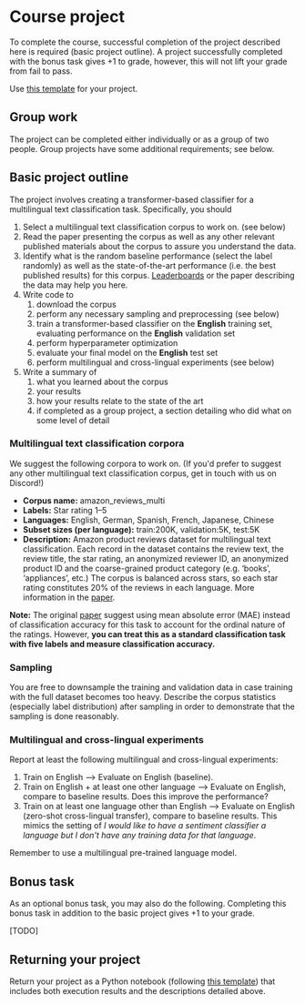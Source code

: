 # Course project

To complete the course, successful completion of the project described here is required (basic project outline). A project successfully completed with the bonus task gives +1 to grade, however, this will not lift your grade from fail to pass.

Use [this template](todo) for your project.

## Group work

The project can be completed either individually or as a group of two people. Group projects have some additional requirements; see below.

## Basic project outline

The project involves creating a transformer-based classifier for a multilingual text classification task. Specifically, you should

1. Select a multilingual text classification corpus to work on. (see below)
2. Read the paper presenting the corpus as well as any other relevant published materials about the corpus to assure you understand the data.
3. Identify what is the random baseline performance (select the label randomly) as well as the state-of-the-art performance (i.e. the best published results) for this corpus. [Leaderboards](https://huggingface.co/spaces/autoevaluate/leaderboards) or the paper describing the data may help you here.
4. Write code to
	1. download the corpus
	2. perform any necessary sampling and preprocessing (see below)
	3. train a transformer-based classifier on the **English** training set, evaluating performance on the **English** validation set
	4. perform hyperparameter optimization
	5. evaluate your final model on the **English** test set
	6. perform multilingual and cross-lingual experiments (see below)
5. Write a summary of
	1. what you learned about the corpus
	2. your results
	3. how your results relate to the state of the art
	4. if completed as a group project, a section detailing who did what on some level of detail

### Multilingual text classification corpora

We suggest the following corpora to work on. (If you'd prefer to suggest any other multilingual text classification corpus, get in touch with us on Discord!)

* **Corpus name:** amazon_reviews_multi
* **Labels:** Star rating 1–5
* **Languages:** English, German, Spanish, French, Japanese, Chinese
* **Subset sizes (per language):** train:200K, validation:5K, test:5K
* **Description:** Amazon product reviews dataset for multilingual text classification. Each record in the dataset contains the review text, the review title, the star rating, an anonymized reviewer ID, an anonymized product ID and the coarse-grained product category (e.g. ‘books’, ‘appliances’, etc.) The corpus is balanced across stars, so each star rating constitutes 20% of the reviews in each language. More information in the [paper](https://aclanthology.org/2020.emnlp-main.369/).

**Note:** The original [paper](https://aclanthology.org/2020.emnlp-main.369/) suggest using mean absolute error (MAE) instead of classification accuracy for this task to account for the ordinal nature of the ratings. However, **you can treat this as a standard classification task with five labels and measure classification accuracy.**

### Sampling

You are free to downsample the training and validation data in case training with the full dataset becomes too heavy. Describe the corpus statistics (especially label distribution) after sampling in order to demonstrate that the sampling is done reasonably.

### Multilingual and cross-lingual experiments

Report at least the following multilingual and cross-lingual experiments:
  1. Train on English --> Evaluate on English (baseline).
  2. Train on English + at least one other language --> Evaluate on English, compare to baseline results. Does this improve the performance?
  3. Train on at least one language other than English --> Evaluate on English (zero-shot cross-lingual transfer), compare to baseline results. This mimics the setting of *I would like to have a sentiment classifier a language but I don't have any training data for that language*.

Remember to use a multilingual pre-trained language model.

## Bonus task

As an optional bonus task, you may also do the following. Completing this bonus task in addition to the basic project gives +1 to your grade.

[TODO]

## Returning your project

Return your project as a Python notebook (following [this template](todo)) that includes both execution results and the descriptions detailed above.
